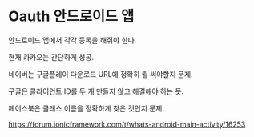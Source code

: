 # Oauth 안드로이드 앱

안드로이드 앱에서 각각 등록을 해줘야 한다.

현재 카카오는 간단하게 성공.

네이버는 구글플레이 다운로드 URL에 정확히 뭘 써야할지 문제.

구글은 클라이언트 ID를 두 개 만들지 않고 해결해야 하는 듯.

페이스북은 클래스 이름을 정확하게 찾은 것인지 문제.





https://forum.ionicframework.com/t/whats-android-main-activity/16253